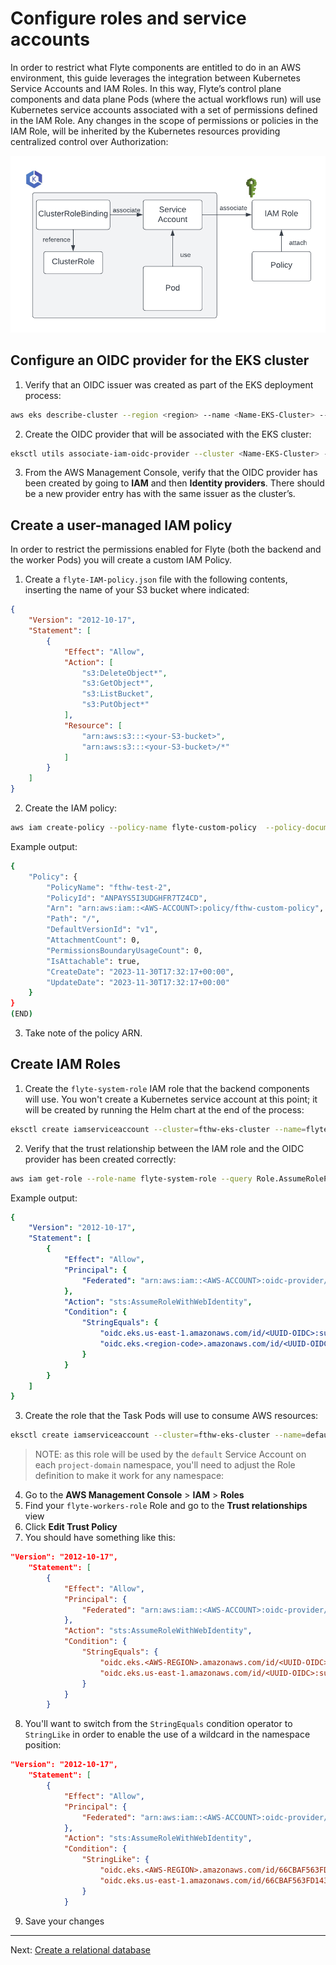 # Configure roles and service accounts

In order to restrict what Flyte components are entitled to do in an AWS environment, this guide leverages the integration between Kubernetes Service Accounts and IAM Roles. In this way, Flyte’s control plane components and data plane Pods (where the actual workflows run) will use Kubernetes service accounts associated with a set of permissions defined in the IAM Role. Any changes in the scope of permissions or policies in the IAM Role, will be inherited by the Kubernetes resources providing centralized control over Authorization:

![](./images/flyte-eks-permissions.png)

## Configure an OIDC provider for the EKS cluster

1. Verify that an OIDC issuer was created as part of the EKS deployment process:

```bash
aws eks describe-cluster --region <region> --name <Name-EKS-Cluster> --query "cluster.identity.oidc.issuer" --output text
```
2. Create the OIDC provider that will be associated with the EKS cluster:
```bash
eksctl utils associate-iam-oidc-provider --cluster <Name-EKS-Cluster> --approve
```
3. From the AWS Management Console, verify that the OIDC provider has been created by going to **IAM** and then **Identity providers**. There should be a new provider entry has with the same <UUID-OIDC> issuer as the cluster’s.

## Create a user-managed IAM policy

In order to restrict the permissions enabled for Flyte (both the backend and the worker Pods) you will create a custom IAM Policy.

1. Create a `flyte-IAM-policy.json` file with the following contents, inserting the name of your S3 bucket where indicated:


```json
{
    "Version": "2012-10-17",
    "Statement": [
        {
            "Effect": "Allow",
            "Action": [
                "s3:DeleteObject*",
                "s3:GetObject*",
                "s3:ListBucket",
                "s3:PutObject*"
            ],
            "Resource": [
                "arn:aws:s3:::<your-S3-bucket>", 
                "arn:aws:s3:::<your-S3-bucket>/*"
            ]
        }
    ]
}
```

2. Create the IAM policy:

```bash
aws iam create-policy --policy-name flyte-custom-policy  --policy-document file://flyte-IAM-policy.json
```

Example output:

```bash
{
    "Policy": {
        "PolicyName": "fthw-test-2",
        "PolicyId": "ANPAYS5I3UDGHFR7TZ4CD",
        "Arn": "arn:aws:iam::<AWS-ACCOUNT>:policy/fthw-custom-policy",
        "Path": "/",
        "DefaultVersionId": "v1",
        "AttachmentCount": 0,
        "PermissionsBoundaryUsageCount": 0,
        "IsAttachable": true,
        "CreateDate": "2023-11-30T17:32:17+00:00",
        "UpdateDate": "2023-11-30T17:32:17+00:00"
    }
}
(END)
```
3. Take note of the policy ARN.

## Create IAM Roles
1. Create the `flyte-system-role` IAM role that the backend components will use. You won't create a Kubernetes service account at this point; it will be created by running the Helm chart at the end of the process:

```bash
eksctl create iamserviceaccount --cluster=fthw-eks-cluster --name=flyte-backend-flyte-binary --role-only --role-name=flyte-system-role --attach-policy-arn arn:aws:iam::<AWS-ACCOUNT>:policy/fthw-custom-policy --approve --region <region-code> --namespace flyte
```

2. Verify that the trust relationship between the IAM role and the OIDC provider has been created correctly:

```bash
aws iam get-role --role-name flyte-system-role --query Role.AssumeRolePolicyDocument
```
Example output:
```yaml
{
    "Version": "2012-10-17",
    "Statement": [
        {
            "Effect": "Allow",
            "Principal": {
                "Federated": "arn:aws:iam::<AWS-ACCOUNT>:oidc-provider/oidc.eks.<region-code>.amazonaws.com/id/<UUID-OIDC>"
            },
            "Action": "sts:AssumeRoleWithWebIdentity",
            "Condition": {
                "StringEquals": {
                    "oidc.eks.us-east-1.amazonaws.com/id/<UUID-OIDC>:sub": "system:serviceaccount:flyte:flyte-backend-flyte-binary",
                    "oidc.eks.<region-code>.amazonaws.com/id/<UUID-OIDC>:aud": "sts.amazonaws.com"
                }
            }
        }
    ]
}
```
3. Create the role that the Task Pods will use to consume AWS resources:
```bash
eksctl create iamserviceaccount --cluster=fthw-eks-cluster --name=default --role-only --role-name=flyte-workers-role --attach-policy-arn arn:aws:iam::<AWS-ACCOUNT>:policy/fthw-custom-policy --approve --region <region-code> --namespace flyte
```
>NOTE: as this role will be used by the `default` Service Account on each `project-domain` namespace, you'll need to adjust the Role definition to make it work for any namespace:

4. Go to the **AWS Management Console** > **IAM** > **Roles**
5. Find your `flyte-workers-role` Role and go to the **Trust relationships** view
6. Click **Edit Trust Policy**
7. You should have something like this:

```json
"Version": "2012-10-17",
	"Statement": [
		{
			"Effect": "Allow",
			"Principal": {
				"Federated": "arn:aws:iam::<AWS-ACCOUNT>:oidc-provider/oidc.eks.<AWS-REGION>.amazonaws.com/id/<UUID-OIDC>"
			},
			"Action": "sts:AssumeRoleWithWebIdentity",
			"Condition": {
				"StringEquals": {
					"oidc.eks.<AWS-REGION>.amazonaws.com/id/<UUID-OIDC>:aud": "sts.amazonaws.com",
					"oidc.eks.us-east-1.amazonaws.com/id/<UUID-OIDC>:sub": "system:serviceaccount:flyte:default"
				}
			}
		}
```

8. You'll want to switch from the `StringEquals` condition operator to `StringLike` in order to enable the use of a wildcard in the namespace position:

```json
"Version": "2012-10-17",
	"Statement": [
		{
			"Effect": "Allow",
			"Principal": {
				"Federated": "arn:aws:iam::<AWS-ACCOUNT>:oidc-provider/oidc.eks.<AWS-REGION>.amazonaws.com/id/66CBAF563FD1438BC98F1EF39FF8DACD"
			},
			"Action": "sts:AssumeRoleWithWebIdentity",
			"Condition": {
				"StringLike": {
					"oidc.eks.<AWS-REGION>.amazonaws.com/id/66CBAF563FD1438BC98F1EF39FF8DACD:aud": "sts.amazonaws.com",
					"oidc.eks.us-east-1.amazonaws.com/id/66CBAF563FD1438BC98F1EF39FF8DACD:sub": "system:serviceaccount:*:default"
				}
			}
```	

9. Save your changes
---
Next: [Create a relational database](04-create-database.md)